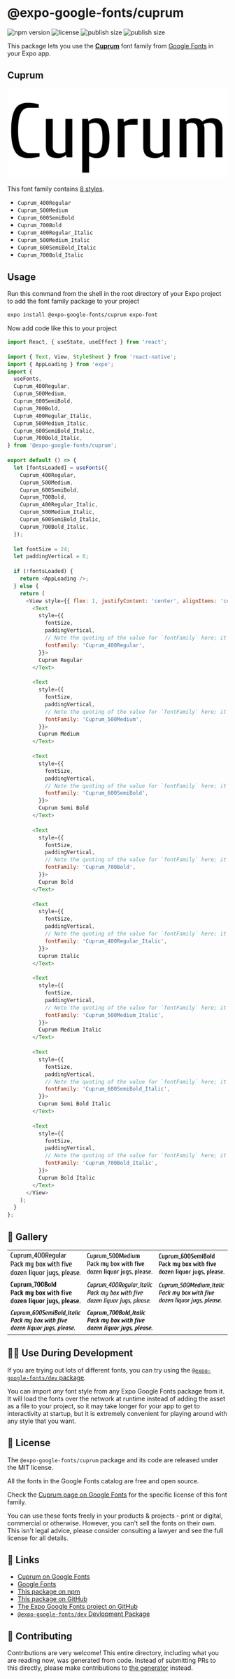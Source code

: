 # @expo-google-fonts/cuprum

![npm version](https://flat.badgen.net/npm/v/@expo-google-fonts/cuprum)
![license](https://flat.badgen.net/github/license/expo/google-fonts)
![publish size](https://flat.badgen.net/packagephobia/install/@expo-google-fonts/cuprum)
![publish size](https://flat.badgen.net/packagephobia/publish/@expo-google-fonts/cuprum)

This package lets you use the [**Cuprum**](https://fonts.google.com/specimen/Cuprum) font family from [Google Fonts](https://fonts.google.com/) in your Expo app.

## Cuprum

![Cuprum](./font-family.png)

This font family contains [8 styles](#-gallery).

- `Cuprum_400Regular`
- `Cuprum_500Medium`
- `Cuprum_600SemiBold`
- `Cuprum_700Bold`
- `Cuprum_400Regular_Italic`
- `Cuprum_500Medium_Italic`
- `Cuprum_600SemiBold_Italic`
- `Cuprum_700Bold_Italic`

## Usage

Run this command from the shell in the root directory of your Expo project to add the font family package to your project
```sh
expo install @expo-google-fonts/cuprum expo-font
```

Now add code like this to your project
```js
import React, { useState, useEffect } from 'react';

import { Text, View, StyleSheet } from 'react-native';
import { AppLoading } from 'expo';
import {
  useFonts,
  Cuprum_400Regular,
  Cuprum_500Medium,
  Cuprum_600SemiBold,
  Cuprum_700Bold,
  Cuprum_400Regular_Italic,
  Cuprum_500Medium_Italic,
  Cuprum_600SemiBold_Italic,
  Cuprum_700Bold_Italic,
} from '@expo-google-fonts/cuprum';

export default () => {
  let [fontsLoaded] = useFonts({
    Cuprum_400Regular,
    Cuprum_500Medium,
    Cuprum_600SemiBold,
    Cuprum_700Bold,
    Cuprum_400Regular_Italic,
    Cuprum_500Medium_Italic,
    Cuprum_600SemiBold_Italic,
    Cuprum_700Bold_Italic,
  });

  let fontSize = 24;
  let paddingVertical = 6;

  if (!fontsLoaded) {
    return <AppLoading />;
  } else {
    return (
      <View style={{ flex: 1, justifyContent: 'center', alignItems: 'center' }}>
        <Text
          style={{
            fontSize,
            paddingVertical,
            // Note the quoting of the value for `fontFamily` here; it expects a string!
            fontFamily: 'Cuprum_400Regular',
          }}>
          Cuprum Regular
        </Text>

        <Text
          style={{
            fontSize,
            paddingVertical,
            // Note the quoting of the value for `fontFamily` here; it expects a string!
            fontFamily: 'Cuprum_500Medium',
          }}>
          Cuprum Medium
        </Text>

        <Text
          style={{
            fontSize,
            paddingVertical,
            // Note the quoting of the value for `fontFamily` here; it expects a string!
            fontFamily: 'Cuprum_600SemiBold',
          }}>
          Cuprum Semi Bold
        </Text>

        <Text
          style={{
            fontSize,
            paddingVertical,
            // Note the quoting of the value for `fontFamily` here; it expects a string!
            fontFamily: 'Cuprum_700Bold',
          }}>
          Cuprum Bold
        </Text>

        <Text
          style={{
            fontSize,
            paddingVertical,
            // Note the quoting of the value for `fontFamily` here; it expects a string!
            fontFamily: 'Cuprum_400Regular_Italic',
          }}>
          Cuprum Italic
        </Text>

        <Text
          style={{
            fontSize,
            paddingVertical,
            // Note the quoting of the value for `fontFamily` here; it expects a string!
            fontFamily: 'Cuprum_500Medium_Italic',
          }}>
          Cuprum Medium Italic
        </Text>

        <Text
          style={{
            fontSize,
            paddingVertical,
            // Note the quoting of the value for `fontFamily` here; it expects a string!
            fontFamily: 'Cuprum_600SemiBold_Italic',
          }}>
          Cuprum Semi Bold Italic
        </Text>

        <Text
          style={{
            fontSize,
            paddingVertical,
            // Note the quoting of the value for `fontFamily` here; it expects a string!
            fontFamily: 'Cuprum_700Bold_Italic',
          }}>
          Cuprum Bold Italic
        </Text>
      </View>
    );
  }
};

```

## 🔡 Gallery


||||
|-|-|-|
|![Cuprum_400Regular](./Cuprum_400Regular.ttf.png)|![Cuprum_500Medium](./Cuprum_500Medium.ttf.png)|![Cuprum_600SemiBold](./Cuprum_600SemiBold.ttf.png)||
|![Cuprum_700Bold](./Cuprum_700Bold.ttf.png)|![Cuprum_400Regular_Italic](./Cuprum_400Regular_Italic.ttf.png)|![Cuprum_500Medium_Italic](./Cuprum_500Medium_Italic.ttf.png)||
|![Cuprum_600SemiBold_Italic](./Cuprum_600SemiBold_Italic.ttf.png)|![Cuprum_700Bold_Italic](./Cuprum_700Bold_Italic.ttf.png)|||


## 👩‍💻 Use During Development

If you are trying out lots of different fonts, you can try using the [`@expo-google-fonts/dev` package](https://github.com/expo/google-fonts/tree/master/font-packages/dev#readme).

You can import *any* font style from any Expo Google Fonts package from it. It will load the fonts
over the network at runtime instead of adding the asset as a file to your project, so it may take longer
for your app to get to interactivity at startup, but it is extremely convenient
for playing around with any style that you want.

## 📖 License

The `@expo-google-fonts/cuprum` package and its code are released under the MIT license.

All the fonts in the Google Fonts catalog are free and open source.

Check the [Cuprum page on Google Fonts](https://fonts.google.com/specimen/Cuprum) for the specific license of this font family.

You can use these fonts freely in your products & projects - print or digital, commercial or otherwise. However, you can't sell the fonts on their own. This isn't legal advice, please consider consulting a lawyer and see the full license for all details.

## 🔗 Links

- [Cuprum on Google Fonts](https://fonts.google.com/specimen/Cuprum)
- [Google Fonts](https://fonts.google.com/)
- [This package on npm](https://www.npmjs.com/package/@expo-google-fonts/cuprum)
- [This package on GitHub](https://github.com/expo/google-fonts/tree/master/font-packages/cuprum)
- [The Expo Google Fonts project on GitHub](https://github.com/expo/google-fonts)
- [`@expo-google-fonts/dev` Devlopment Package](https://github.com/expo/google-fonts/tree/master/font-packages/dev)

## 🤝 Contributing

Contributions are very welcome! This entire directory, including what you are reading now, was generated from code. Instead of submitting PRs to this directly, please make contributions to [the generator](https://github.com/expo/google-fonts/tree/master/packages/generator) instead.
